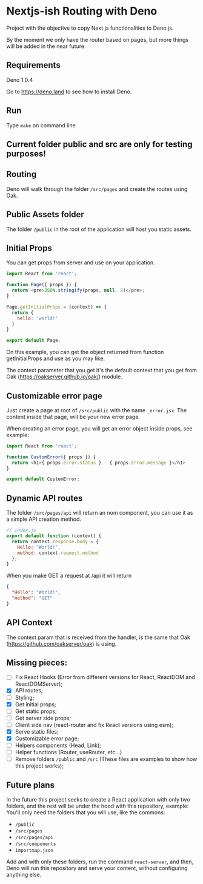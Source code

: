 # Nextjs-ish Routing with Deno
Project with the objective to copy Next.js functionalities to Deno.js.

By the moment we only have the router based on pages, but more things will be added in the near future.

## Requirements
Deno 1.0.4

Go to https://deno.land to see how to install Deno.

## Run
Type `make` on command line

## Current folder public and src are only for testing purposes!

## Routing
Deno will walk through the folder `/src/pages` and create the routes using Oak.

## Public Assets folder
The folder `/public` in the root of the application will host you static assets.

## Initial Props
You can get props from server and use on your application.

``` javascript
import React from 'react';

function Page({ props }) {
  return <pre>JSON.stringify(props, null, 2)</pre>;
}

Page.getInitialProps = (context) => {
  return {
    hello: 'world!'
  }
}

export default Page;
```

On this example, you can get the object returned from function getInitialProps and use as you may like.

The context parameter that you get it's the default context that you get from Oak (https://oakserver.github.io/oak/) module.

## Customizable error page
Just create a page at root of `/src/public` with the name `_error.jsx`. The content inside that page, will be your new error page.

When creating an error page, you will get an error object inside props, see example:

``` javascript
import React from 'react';

function CustomError({ props }) {
  return <h1>{ props.error.status } - { props.error.message }</h1>
}

export default CustomError;
```

## Dynamic API routes
The folder `/src/pages/api` will return an nom component, you can use it as a simple API creation method.
``` javascript
// index.js
export default function (context) {
  return context.response.body = {
    Hello: "World!",
    method: context.request.method
  };
}
```

When you make GET a request at /api it will return
``` json
{
  "Hello": "World!",
  "method": "GET"
}
```

## API Context
The context param that is received from the handler, is the same that Oak (https://github.com/oakserver/oak) is using.

## Missing pieces:
- [ ] Fix React Hooks (Error from different versions for React, ReactDOM and ReactDOMServer);
- [X] API routes;
- [ ] Styling;
- [X] Get initial props;
- [ ] Get static props;
- [ ] Get server side props;
- [ ] Client side nav (react-router and fix React versions using esm);
- [X] Serve static files;
- [X] Customizable error page;
- [ ] Helpers components (Head, Link);
- [ ] Helper functions (Router, useRouter, etc…)
- [ ] Remove folders `/public` and `/src` (These files are examples to show how this project works);

## Future plans
In the future this project seeks to create a React application with only two folders, and the rest will be under the hood with this repository, example:
You'll only need the folders that you will use, like the commons:
- `/public`
- `/src/pages`
- `/src/pages/api`
- `/src/components`
- `importmap.json`

Add and with only these folders, run the command `react-server`, and then, Deno will run this repository and serve your content, without configuring anything else.
